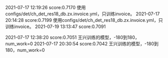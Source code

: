 



2021-07-17 12:19:26     score:0.7170    使用configs/det/ch_det_res18_db.zx.invoice.yml，只训练invoice。
2021-07-17 20:14:28     score:0.7199    使用configs/det/ch_det_res18_db.zx.invoice.yml，只训练invoice。
2021-07-19 13:13:47     score:0.7091    

2021-07-17 12:38:20     score:0.7051    王兴训练的模型，-180到180，num_work=0
2021-07-17 20:30:54     score:0.7042    王兴训练的模型，-180到180，num_work=0




